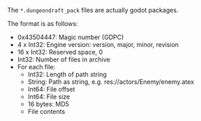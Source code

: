 The `*.dungeondraft_pack` files are actually godot packages.

The format is as follows:

- 0x43504447: Magic number (GDPC)
- 4 x Int32: Engine version: version, major, minor, revision
- 16 x Int32: Reserved space, 0
- Int32: Number of files in archive
- For each file:
  - Int32: Length of path string
  - String: Path as string, e.g. res://actors/Enemy/enemy.atex
  - Int64: File offset
  - Int64: File size
  - 16 bytes: MD5
  - File contents